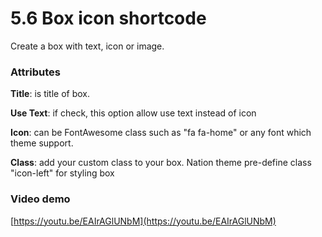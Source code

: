 # 5.6 Box icon shortcode

Create a box with text, icon or image.

### Attributes 

**Title**: is title of box.

**Use Text**: if check, this option allow use text instead of icon

**Icon**: can be FontAwesome class such as "fa fa-home" or any font which theme support.

**Class**: add your custom class to your box. Nation theme pre-define class "icon-left" for styling box

### Video demo 

[https://youtu.be/EAIrAGlUNbM](https://youtu.be/EAIrAGlUNbM)

